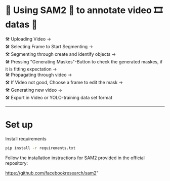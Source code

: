 # 🚀 Using SAM2 🤖 to annotate video 🎞️ datas 🚀



🛠️ Uploading Video ->  
🛠️ Selecting Frame to Start Segmenting ->  
🛠️ Segmenting through create and identify objects ->  
🛠️ Pressing "Generating Maskes"-Button to check the generated maskes, if it is fitting expectation ->  
🛠️ Propagating through video ->  
🛠️ If Video not good, Choose a frame to edit the mask ->  
🛠️ Generating new video ->  
🛠️ Export in Video or YOLO-training data set format  

---
# Set up

Install requirements

```bash
pip install -r requirements.txt
```

Follow the installation instructions for SAM2 provided in the official repository:

https://github.com/facebookresearch/sam2"
